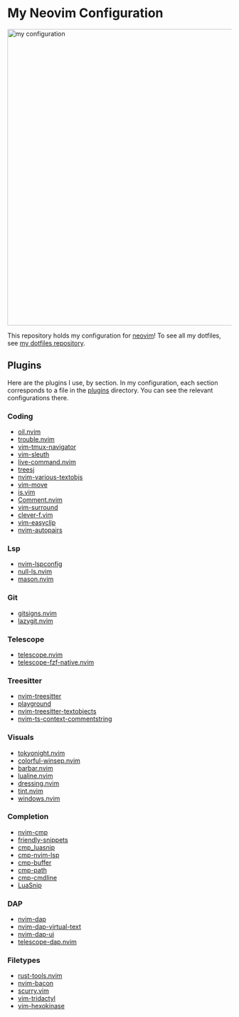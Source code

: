 # My Neovim Configuration

<img width="666" alt="my configuration" src="https://github.com/dzfrias/dotnvim/assets/96022404/022baf15-6139-4c48-a6e7-04e01e3c6502">

This repository holds my configuration for [neovim](https://neovim.io/)! To
see all my dotfiles, see
[my dotfiles repository](https://github.com/dzfrias/dotfiles).

## Plugins

Here are the plugins I use, by section. In my configuration, each section
corresponds to a file in the [plugins](./lua/dzfrias/plugins) directory. You
can see the relevant configurations there.

### Coding

- [oil.nvim](https://github.com/stevearc/oil.nvim)
- [trouble.nvim](https://github.com/folke/trouble.nvim)
- [vim-tmux-navigator](https://github.com/christoomey/vim-tmux-navigator)
- [vim-sleuth](https://github.com/tpope/vim-sleuth)
- [live-command.nvim](https://github.com/smjonas/live-command.nvim)
- [treesj](https://github.com/Wansmer/treesj)
- [nvim-various-textobjs](https://github.com/chrisgrieser/nvim-various-textobjs)
- [vim-move](https://github.com/matze/vim-move)
- [is.vim](https://github.com/haya14busa/is.vim)
- [Comment.nvim](https://github.com/numToStr/Comment.nvim)
- [vim-surround](https://github.com/tpope/vim-surround)
- [clever-f.vim](https://github.com/rhysd/clever-f.vim)
- [vim-easyclip](https://github.com/svermeulen/vim-easyclip)
- [nvim-autopairs](https://github.com/windwp/nvim-autopairs)

### Lsp

- [nvim-lspconfig](https://github.com/neovim/nvim-lspconfig)
- [null-ls.nvim](https://github.com/jose-elias-alvarez/null-ls.nvim)
- [mason.nvim](https://github.com/williamboman/mason.nvim)

### Git

- [gitsigns.nvim](https://github.com/lewis6991/gitsigns.nvim)
- [lazygit.nvim](https://github.com/kdheepak/lazygit.nvim)

### Telescope

- [telescope.nvim](https://github.com/nvim-telescope/telescope.nvim)
- [telescope-fzf-native.nvim](https://github.com/nvim-telescope/telescope-fzf-native.nvim)

### Treesitter

- [nvim-treesitter](https://github.com/nvim-treesitter/nvim-treesitter)
- [playground](https://github.com/nvim-treesitter/playground)
- [nvim-treesitter-textobjects](https://github.com/nvim-treesitter/nvim-treesitter-textobjects)
- [nvim-ts-context-commentstring](https://github.com/JoosepAlviste/nvim-ts-context-commentstring)

### Visuals

- [tokyonight.nvim](https://github.com/folke/tokyonight.nvim)
- [colorful-winsep.nvim](https://github.com/nvim-zh/colorful-winsep.nvim)
- [barbar.nvim](https://github.com/romgrk/barbar.nvim)
- [lualine.nvim](https://github.com/nvim-lualine/lualine.nvim)
- [dressing.nvim](https://github.com/stevearc/dressing.nvim)
- [tint.nvim](https://github.com/levouh/tint.nvim)
- [windows.nvim](https://github.com/anuvyklack/windows.nvim)

### Completion

- [nvim-cmp](https://github.com/hrsh7th/nvim-cmp)
- [friendly-snippets](https://github.com/rafamadriz/friendly-snippets)
- [cmp_luasnip](https://github.com/saadparwaiz1/cmp_luasnip)
- [cmp-nvim-lsp](https://github.com/hrsh7th/cmp-nvim-lsp)
- [cmp-buffer](https://github.com/hrsh7th/cmp-buffer)
- [cmp-path](https://github.com/hrsh7th/cmp-path)
- [cmp-cmdline](https://github.com/hrsh7th/cmp-cmdline)
- [LuaSnip](https://github.com/L3MON4D3/LuaSnip)

### DAP

- [nvim-dap](https://github.com/mfussenegger/nvim-dap)
- [nvim-dap-virtual-text](https://github.com/theHamsta/nvim-dap-virtual-text)
- [nvim-dap-ui](https://github.com/rcarriga/nvim-dap-ui)
- [telescope-dap.nvim](https://github.com/nvim-telescope/telescope-dap.nvim)

### Filetypes

- [rust-tools.nvim](https://github.com/simrat39/rust-tools.nvim)
- [nvim-bacon](https://github.com/Canop/nvim-bacon)
- [scurry.vim](https://github.com/dzfrias/scurry.vim)
- [vim-tridactyl](https://github.com/tridactyl/vim-tridactyl)
- [vim-hexokinase](https://github.com/rrethy/vim-hexokinase)
